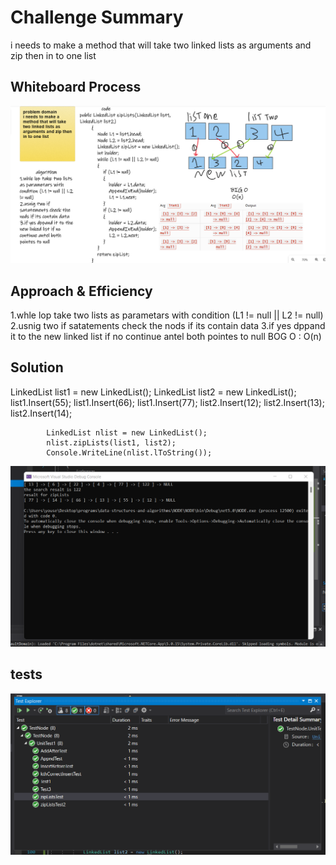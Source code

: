 # Challenge Summary
i needs to make a method that will take two linked lists as arguments and zip then in to one list

## Whiteboard Process

![image](bord.png)


## Approach & Efficiency
1.whle lop take two lists as parametars with condition (L1 != null || L2 != null) 
2.usnig two if satatements check the nods if its contain data
3.if yes dppand it to the new linked list if no continue antel both pointes to null
BOG O : O(n)

## Solution

 LinkedList list1 = new LinkedList();
            LinkedList list2 = new LinkedList();
            list1.Insert(55);
            list1.Insert(66);
            list1.Insert(77);
            list2.Insert(12);
            list2.Insert(13);
            list2.Insert(14);

            LinkedList nlist = new LinkedList();
            nlist.zipLists(list1, list2);
            Console.WriteLine(nlist.lToString());

![image](run.png)

## tests 
![image](tests.png)


